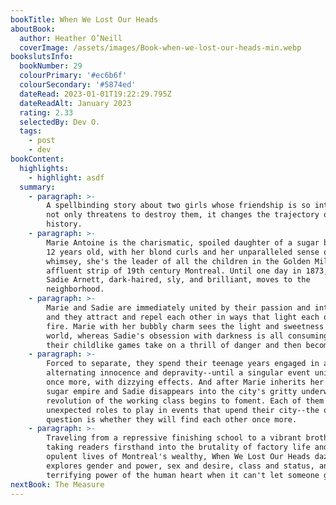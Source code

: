 ```yaml
---
bookTitle: When We Lost Our Heads
aboutBook:
  author: Heather O’Neill
  coverImage: /assets/images/Book-when-we-lost-our-heads-min.webp
bookslutsInfo:
  bookNumber: 29
  colourPrimary: '#ec6b6f'
  colourSecondary: '#5874ed'
  dateRead: 2023-01-01T19:22:29.795Z
  dateReadAlt: January 2023
  rating: 2.33
  selectedBy: Dev O.
  tags:
    - post
    - dev
bookContent:
  highlights:
    - highlight: asdf
  summary:
    - paragraph: >-
        A spellbinding story about two girls whose friendship is so intense it
        not only threatens to destroy them, it changes the trajectory of
        history.
    - paragraph: >-
        Marie Antoine is the charismatic, spoiled daughter of a sugar baron. At
        12 years old, with her blond curls and her unparalleled sense of
        whimsey, she's the leader of all the children in the Golden Mile, an
        affluent strip of 19th century Montreal. Until one day in 1873, when
        Sadie Arnett, dark-haired, sly, and brilliant, moves to the
        neighborhood.
    - paragraph: >-
        Marie and Sadie are immediately united by their passion and intensity,
        and they attract and repel each other in ways that light each of them on
        fire. Marie with her bubbly charm sees the light and sweetness of the
        world, whereas Sadie's obsession with darkness is all consuming. Soon
        their childlike games take on a thrill of danger and then become deadly.
    - paragraph: >-
        Forced to separate, they spend their teenage years engaged in acts of
        alternating innocence and depravity--until a singular event unites them
        once more, with dizzying effects. And after Marie inherits her father's
        sugar empire and Sadie disappears into the city's gritty underworld, a
        revolution of the working class begins to foment. Each of them will have
        unexpected roles to play in events that upend their city--the only
        question is whether they will find each other once more.
    - paragraph: >-
        Traveling from a repressive finishing school to a vibrant brothel,
        taking readers firsthand into the brutality of factory life and the
        opulent lives of Montreal's wealthy, When We Lost Our Heads dazzlingly
        explores gender and power, sex and desire, class and status, and the
        terrifying power of the human heart when it can't let someone go.
nextBook: The Measure
---
```


